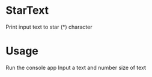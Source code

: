 # StarText
Print input text to star (*) character

# Usage
Run the console app
Input a text and number size of text
